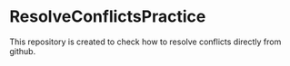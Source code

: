 # ResolveConflictsPractice
This repository is created to check how to resolve conflicts directly from github.
